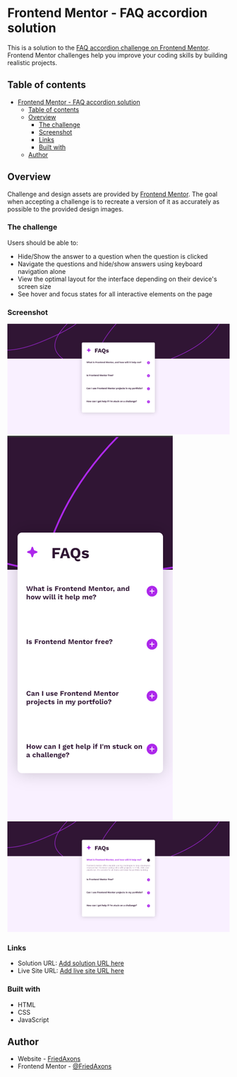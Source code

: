 # Frontend Mentor - FAQ accordion solution

This is a solution to the [FAQ accordion challenge on Frontend Mentor](https://www.frontendmentor.io/challenges/faq-accordion-wyfFdeBwBz). Frontend Mentor challenges help you improve your coding skills by building realistic projects.

## Table of contents

- [Frontend Mentor - FAQ accordion solution](#frontend-mentor---faq-accordion-solution)
  - [Table of contents](#table-of-contents)
  - [Overview](#overview)
    - [The challenge](#the-challenge)
    - [Screenshot](#screenshot)
    - [Links](#links)
    - [Built with](#built-with)
  - [Author](#author)

## Overview

Challenge and design assets are provided by [Frontend Mentor](https://www.frontendmentor.io). The goal when accepting a challenge is to recreate a version of it as accurately as possible to the provided design images.

### The challenge

Users should be able to:

- Hide/Show the answer to a question when the question is clicked
- Navigate the questions and hide/show answers using keyboard navigation alone
- View the optimal layout for the interface depending on their device's screen size
- See hover and focus states for all interactive elements on the page

### Screenshot

![Desktop version image](assets/images/screenshots/desktop.png)
![Mobile version image](assets/images/screenshots/mobile.png)
![Active state image](assets/images/screenshots/active.png)

### Links

- Solution URL: [Add solution URL here](https://your-solution-url.com)
- Live Site URL: [Add live site URL here](https://your-live-site-url.com)

### Built with

- HTML
- CSS
- JavaScript

## Author

- Website - [FriedAxons](https://github.com/friedaxons)
- Frontend Mentor - [@FriedAxons](https://www.frontendmentor.io/profile/friedaxons)
